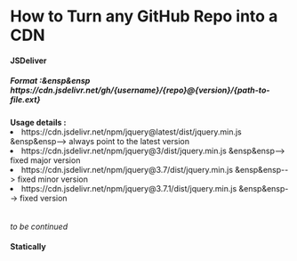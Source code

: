 <h1> How to Turn any GitHub Repo into a CDN </h1>

<h4> JSDeliver </h4>
<h5> Format :&ensp&ensp https://cdn.jsdelivr.net/gh/{username}/{repo}@{version}/{path-to-file.ext} </h5>
<strong> Usage details : </strong>
<br>
<li> https://cdn.jsdelivr.net/npm/jquery@latest/dist/jquery.min.js &ensp&ensp--> always point to the latest version </li>
<li> https://cdn.jsdelivr.net/npm/jquery@3/dist/jquery.min.js &ensp&ensp--> fixed major version </li>
<li> https://cdn.jsdelivr.net/npm/jquery@3.7/dist/jquery.min.js &ensp&ensp--> fixed minor version </li>
<li> https://cdn.jsdelivr.net/npm/jquery@3.7.1/dist/jquery.min.js &ensp&ensp--> fixed version </li>
<br><br>
<em> to be continued </em>
<br>

<h4> Statically </h4>
